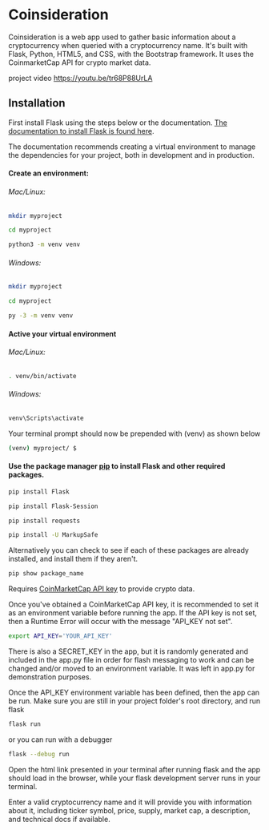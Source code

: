 # Coinsideration

Coinsideration is a web app used to gather basic information about a cryptocurrency when queried with a cryptocurrency name. It's built with Flask, Python, HTML5, and CSS, with the Bootstrap framework. It uses the CoinmarketCap API for crypto market data.

project video
https://youtu.be/tr68P88UrLA


## Installation
First install Flask using the steps below or the documentation. [The documentation to install Flask is found here](https://flask.palletsprojects.com/en/2.2.x/installation/).

The documentation recommends creating a virtual environment to manage the dependencies for your project, both in development and in production.

#### Create an environment:

###### Mac/Linux:

```bash
mkdir myproject
```
```bash
cd myproject
```
```bash
python3 -m venv venv
```

###### Windows:

```bash
mkdir myproject
```
```bash
cd myproject
```
```bash
py -3 -m venv venv
```

#### Active your virtual environment

###### Mac/Linux:

```bash
. venv/bin/activate
```
###### Windows:

```bash
venv\Scripts\activate
```
Your terminal prompt should now be prepended with (venv) as shown below
```bash
(venv) myproject/ $
```

#### Use the package manager [pip](https://pip.pypa.io/en/stable/) to install Flask and other required packages.

```bash
pip install Flask
```
```bash
pip install Flask-Session
```
```bash
pip install requests
```
```bash
pip install -U MarkupSafe
```
Alternatively you can check to see if each of these packages are already installed, and install them if they aren't.

```bash
pip show package_name
```
Requires [CoinMarketCap API key](https://coinmarketcap.com/api/) to provide crypto data.

Once you've obtained a CoinMarketCap API key, it is recommended to set it as an environment variable before running the app. If the API key is not set, then a Runtime Error will occur with the message "API_KEY not set".

```bash
export API_KEY='YOUR_API_KEY'
```

There is also a SECRET_KEY in the app, but it is randomly generated and included in the app.py file in order for flash messaging to work and can be changed and/or moved to an environment variable. It was left in app.py for demonstration purposes.

Once the API_KEY environment variable has been defined, then the app can be run. Make sure you are still in your project folder's root directory, and run flask
```bash
flask run
```
or you can run with a debugger
```bash
flask --debug run
```
Open the html link presented in your terminal after running flask and the app should load in the browser, while your flask development server runs in your terminal.

Enter a valid cryptocurrency name and it will provide you with information about it, including ticker symbol, price, supply, market cap, a description, and technical docs if available.